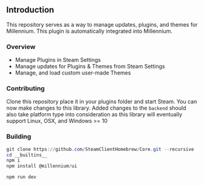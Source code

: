 ## Introduction
This repository serves as a way to manage updates, plugins, and themes for Millennium. This plugin is automatically integrated into Millennium.

### Overview
- Manage Plugins in Steam Settings
- Manage updates for Plugins & Themes from Steam Settings
- Manage, and load custom user-made Themes

### Contributing
Clone this repository place it in your plugins folder and start Steam. You can now make changes to this library. Added changes to the `backend` should also take platform type into consideration as this library will eventually support Linux, OSX, and Windows >= 10

### Building 

```ps1
git clone https://github.com/SteamClientHomebrew/Core.git --recursive
cd __builtins__
npm i
npm install @millennium/ui

npm run dev
```